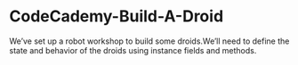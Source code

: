 # CodeCademy-Build-A-Droid
We’ve set up a robot workshop to build some droids.We’ll need to define the state and behavior of the droids using instance fields and methods. 
